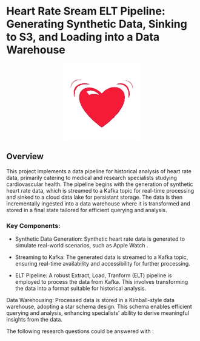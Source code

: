 # Heart Rate Sream ELT Pipeline: Generating Synthetic Data, Sinking to S3, and Loading into a Data Warehouse

<p align="center">
    <img src="docs/img/hr-gif.gif" alt="animated" />
</p>

## Overview

This project implements a data pipeline for historical analysis of heart rate data, primarily catering to medical and research specialists studying cardiovascular health. The pipeline begins with the generation of synthetic heart rate data, which is streamed to a Kafka topic for real-time processing and sinked to a cloud data lake for persistant storage. The data is then incrementally ingested into a data warehouse where it is transformed and stored in a final state tailored for efficient querying and analysis.

### Key Components:

- Synthetic Data Generation: Synthetic heart rate data is generated to simulate real-world scenarios, such as Apple Watch .

- Streaming to Kafka: The generated data is streamed to a Kafka topic, ensuring real-time availability and accessibility for further processing.

- ELT Pipeline: A robust Extract, Load, Tranform (ELT) pipeline is employed to process the data from Kafka. This involves transforming the data into a format suitable for historical analysis.

Data Warehousing: Processed data is stored in a Kimball-style data warehouse, adopting a star schema design. This schema enables efficient querying and analysis, enhancing specialists' ability to derive meaningful insights from the data.

The following research questions could be answered with :